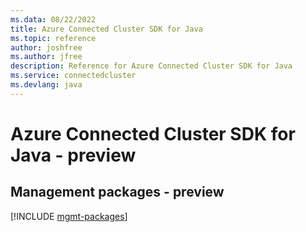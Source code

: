 ```yaml
---
ms.data: 08/22/2022
title: Azure Connected Cluster SDK for Java
ms.topic: reference
author: joshfree
ms.author: jfree
description: Reference for Azure Connected Cluster SDK for Java
ms.service: connectedcluster
ms.devlang: java
---
```

# Azure Connected Cluster SDK for Java - preview

## Management packages - preview
[!INCLUDE [mgmt-packages](connected-cluster-mgmt-index.md)]